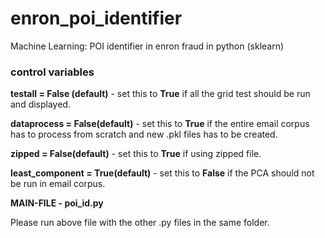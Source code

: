 # enron_poi_identifier
Machine Learning: POI identifier in enron fraud in python (sklearn)


### control variables

**testall = False (default)** - set this to **True** if all the grid test should be run 
                            and displayed. 
                            

**dataprocess = False(default)** - set this to **True** if the entire email corpus has to 
                               process from scratch and new .pkl files has to be created.
                               

**zipped = False(default)** - set this to **True** if using zipped file. 

**least_component = True(default)** - set this to **False** if the PCA should not be run in 
                                  email corpus.
                                  

**MAIN-FILE - poi_id.py**

Please run above file with the other .py files in the same folder. 
